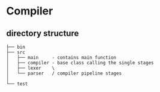 Compiler
========

## directory structure
```
├── bin
├── src
│   ├── main     - contains main function
│   ├── compiler - base class calling the single stages
│   ├── lexer    \
│   └── parser   / compiler pipeline stages
│   
└── test
```


